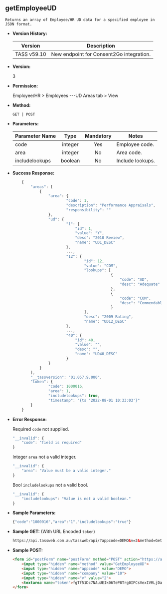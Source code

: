 **getEmployeeUD**
----
	Returns an array of Employee/HR UD data for a specified employee in JSON format.
	
* **Version History:**

    Version | Description
    --- | --- |
    TASS v59.10 | New endpoint for Consent2Go integration.

* **Version:**

    3

* **Permission:**

    Employee/HR > Employees ---UD Areas tab > View

* **Method:**

	`GET | POST`

*  **Parameters:**

    Parameter Name | Type | Mandatory | Notes
    --- | :---: | :---: | --- |
    code | integer | Yes | Employee code.
    area | integer | No | Area code.
    includelookups | boolean | No | Include lookups.
  
* **Success Response:**

    ```javascript
		{
			"areas": [
				{
					"area": {
							"code": 1,
							"description": "Performance Appraisals",
							"responsibility": ""
					},
					"ud": {
							"1": {
								"id": 1,
								"value": "Y",
								"desc": "2010 Review",
								"name": "UD1_DESC"
							},
							...,
							"12": {
									"id": 12,
									"value": "COM",
									"lookups": [
												{
													"code": "AD",
													"desc": "Adequate"
												},
												{
													"code": "COM",
													"desc": "Commendable"
												}
									],
									"desc": "2009 Rating",
									"name": "UD12_DESC"
							},
							...,
							"40": {
								"id": 40,
								"value": "",
								"desc": "",
								"name": "UD40_DESC"
							}
					}
				}
			],
			"__tassversion": "01.057.9.000",
			"token": {
					"code": 1000016,
					"area": 1,
					"includelookups": true,
					"timestamp": "{ts '2022-08-01 10:33:03'}"
			}
		}
    ```
 
* **Error Response:**

    Required `code` not supplied.
	```javascript
	"__invalid": {
		"code": "field is required"
	}
	```

	Integer `area` not a valid integer.
	```javascript
	"__invalid": {
		"area": "Value must be a valid integer."
	}
	```
	
	Bool `includelookups` not a valid bool.
	```javascript
	"__invalid": {
		"includelookups": "Value is not a valid boolean."
	}
	```
    
* **Sample Parameters:**

	```javascript
	{"code":"1000016","area":"1","includelookups":"true"}
	```

* **Sample GET:** (With URL Encoded `token`)

	```HTML
	https://api.tassweb.com.au/tassweb/api/?appcode=DEMO&v=2&method=GetEmployeeUD&token=fgTf51Dc7NAuUEIk0%2F6TeP8Trg0IPCsVexIVRLjDa0k5e3S0asAAXcye6IRUVoVQpnuR7A6esnW4TNVv7lONlA%3D%3D&company=10
	```
  
* **Sample POST:**

	```HTML
	<form id="postForm" name="postForm" method="POST" action="https://api.tassweb.com.au/tassweb/api/">
		<input type="hidden" name="method" value="GetEmployeeUD">
		<input type="hidden" name="appcode" value="DEMO">
		<input type="hidden" name="company" value="10">
		<input type="hidden" name="v" value="2">
		<textarea name="token">fgTf51Dc7NAuUEIk06TeP8Trg0IPCsVexIVRLjDa0k5e3S0asAAXcye6IRUVoVQpnuR7A6esnW4TNVv7lONlA==</textarea>
	</form>
	```
